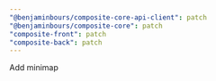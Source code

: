 ```yaml
---
"@benjaminbours/composite-core-api-client": patch
"@benjaminbours/composite-core": patch
"composite-front": patch
"composite-back": patch
---
```


Add minimap
